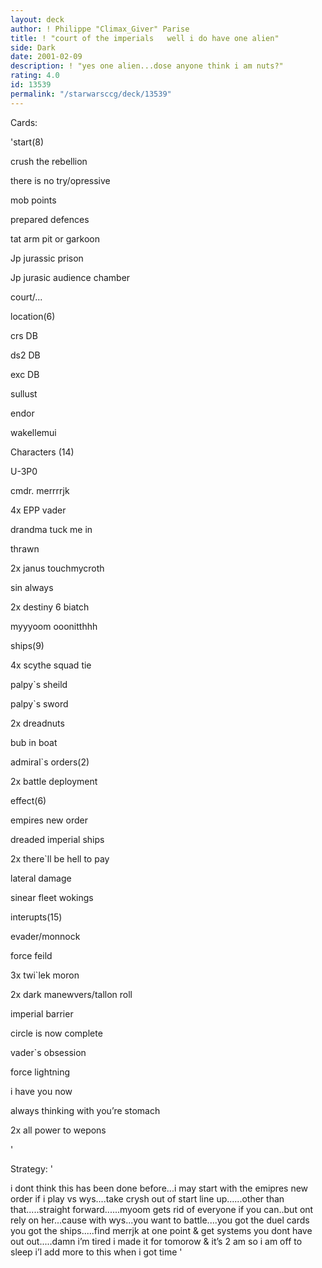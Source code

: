 ```yaml
---
layout: deck
author: ! Philippe "Climax_Giver" Parise
title: ! "court of the imperials   well i do have one alien"
side: Dark
date: 2001-02-09
description: ! "yes one alien...dose anyone think i am nuts?"
rating: 4.0
id: 13539
permalink: "/starwarsccg/deck/13539"
---
```

Cards: 

'start(8)

crush the rebellion

there is no try/opressive

mob points

prepared defences

tat  arm pit or garkoon

Jp  jurassic prison

Jp  jurasic audience  chamber

court/...


location(6)

crs  DB

ds2  DB

exc  DB

sullust

endor

wakellemui


Characters (14)

U-3P0

cmdr. merrrrjk

4x EPP vader

drandma tuck me in

thrawn

2x janus touchmycroth

sin always

2x destiny 6 biatch

myyyoom ooonitthhh



ships(9)

4x scythe squad tie

palpy`s sheild

palpy`s sword

2x dreadnuts

bub in boat



admiral`s orders(2)

2x battle deployment





effect(6)

empires new order

dreaded imperial ships

2x there`ll be hell to pay

lateral damage

sinear fleet wokings



interupts(15)

evader/monnock

force feild

3x twi`lek moron

2x dark manewvers/tallon roll

imperial barrier

circle is now complete

vader`s obsession

force lightning

i have you now

always thinking with you’re stomach

2x all power to wepons





'

Strategy: '

i dont think this has been done before...i may start with the emipres new order if i play vs wys....take crysh out of start line up......other than that.....straight forward......myoom gets rid of everyone if you can..but ont rely on her...cause with wys...you want to battle....you got the duel cards you got the ships.....find merrjk at one point & get systems you dont have out out.....damn i’m tired i made it for tomorow & it’s 2 am   so i am off to sleep i’l add more to this when i got time '
